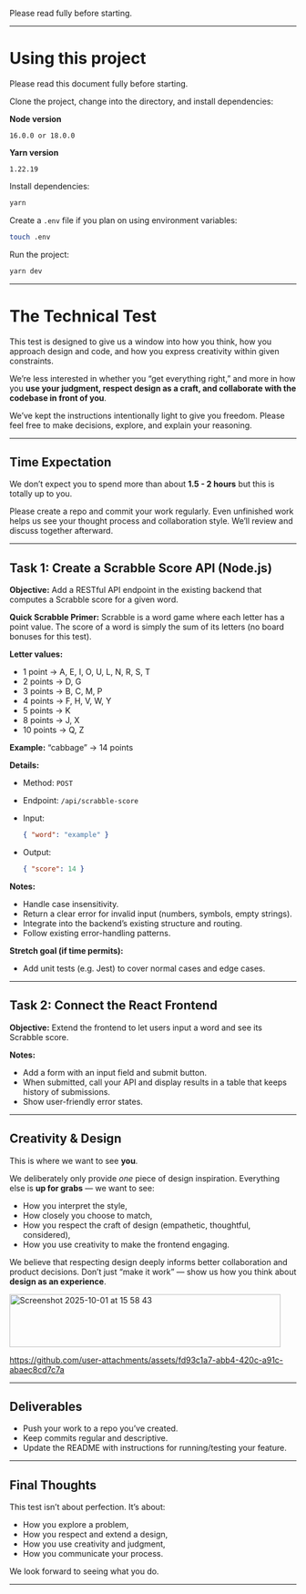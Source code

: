 Please read fully before starting.

---

# Using this project

Please read this document fully before starting.

Clone the project, change into the directory, and install dependencies:

**Node version**

```
16.0.0 or 18.0.0
```

**Yarn version**

```
1.22.19
```

Install dependencies:

```bash
yarn
```

Create a `.env` file if you plan on using environment variables:

```bash
touch .env
```

Run the project:

```bash
yarn dev
```

---

# The Technical Test

This test is designed to give us a window into how you think, how you approach design and code, and how you express creativity within given constraints.

We’re less interested in whether you “get everything right,” and more in how you **use your judgment, respect design as a craft, and collaborate with the codebase in front of you**.

We’ve kept the instructions intentionally light to give you freedom. Please feel free to make decisions, explore, and explain your reasoning.

---

## Time Expectation

We don’t expect you to spend more than about **1.5 - 2 hours** but this is totally up to you.

Please create a repo and commit your work regularly. Even unfinished work helps us see your thought process and collaboration style. We’ll review and discuss together afterward.

---

## Task 1: Create a Scrabble Score API (Node.js)

**Objective:**
Add a RESTful API endpoint in the existing backend that computes a Scrabble score for a given word.

**Quick Scrabble Primer:**
Scrabble is a word game where each letter has a point value. The score of a word is simply the sum of its letters (no board bonuses for this test).

**Letter values:**

* 1 point → A, E, I, O, U, L, N, R, S, T
* 2 points → D, G
* 3 points → B, C, M, P
* 4 points → F, H, V, W, Y
* 5 points → K
* 8 points → J, X
* 10 points → Q, Z

**Example:**
“cabbage” → 14 points

**Details:**

* Method: `POST`
* Endpoint: `/api/scrabble-score`
* Input:

  ```json
  { "word": "example" }
  ```
* Output:

  ```json
  { "score": 14 }
  ```

**Notes:**

* Handle case insensitivity.
* Return a clear error for invalid input (numbers, symbols, empty strings).
* Integrate into the backend’s existing structure and routing.
* Follow existing error-handling patterns.

**Stretch goal (if time permits):**

* Add unit tests (e.g. Jest) to cover normal cases and edge cases.

---

## Task 2: Connect the React Frontend

**Objective:**
Extend the frontend to let users input a word and see its Scrabble score.

**Notes:**

* Add a form with an input field and submit button.
* When submitted, call your API and display results in a table that keeps history of submissions.
* Show user-friendly error states.

---

## Creativity & Design

This is where we want to see **you**.

We deliberately only provide *one* piece of design inspiration. Everything else is **up for grabs** — we want to see:

* How you interpret the style,
* How closely you choose to match,
* How you respect the craft of design (empathetic, thoughtful, considered),
* How you use creativity to make the frontend engaging.

We believe that respecting design deeply informs better collaboration and product decisions. Don’t just “make it work” — show us how you think about **design as an experience**.

<img width="476" height="93" alt="Screenshot 2025-10-01 at 15 58 43" src="https://github.com/user-attachments/assets/f0e47694-2f68-4a72-9191-174622f71c4a" />

https://github.com/user-attachments/assets/fd93c1a7-abb4-420c-a91c-abaec8cd7c7a

---

## Deliverables

* Push your work to a repo you’ve created.
* Keep commits regular and descriptive.
* Update the README with instructions for running/testing your feature.

---

## Final Thoughts

This test isn’t about perfection. It’s about:

* How you explore a problem,
* How you respect and extend a design,
* How you use creativity and judgment,
* How you communicate your process.

We look forward to seeing what you do.

---



